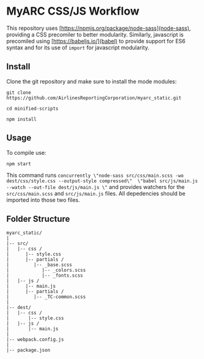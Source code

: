 # MyARC CSS/JS Workflow

This repository uses [https://npmjs.org/package/node-sass](node-sass), providing a CSS precomiler to better modularity.  Similarly, javascript is precomiled using [https://babeljs.io/](babel) to provide support for ES6 syntax and for its use of `import` for javascript modularity.

## Install
Clone the git repository and make sure to install the mode modules:

```shell  
git clone https://github.com/AirlinesReportingCorporation/myarc_static.git

cd minified-scripts

npm install
```

## Usage
To compile use:

```shell
npm start
```

This command runs `concurrently \"node-sass src/css/main.scss -wo dest/css/style.css --output-style compressed\"  \"babel src/js/main.js --watch --out-file dest/js/main.js \"` and provides watchers for the `src/css/main.scss` and `src/js/main.js` files.  All depedencies should be imported into those two files.

## Folder Structure
```
myarc_static/
|
|-- src/
|   |-- css / 
|      |-- style.css
|      |-- partials / 
|         |-- _base.scss
|            |-- _colors.scss
|            |-- _fonts.scss
|   |-- js / 
|      |-- main.js
|      |-- partials / 
|         |-- _TC-common.scss
|
|-- dest/
|   |-- css / 
|       |-- style.css
|   |-- js / 
|       |-- main.js
|
|-- webpack.config.js
|
|-- package.json

```